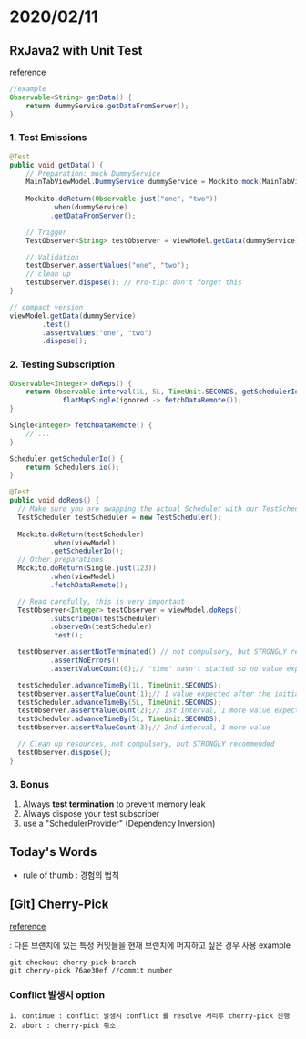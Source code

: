 # 2020/02/11

## RxJava2 with Unit Test
[reference](https://proandroiddev.com/rxjava-2-unit-testing-tips-207887d3f15c)

~~~java
//example
Observable<String> getData() {
    return dummyService.getDataFromServer();
}
~~~
### 1. Test Emissions
~~~java
@Test
public void getData() {
    // Preparation: mock DummyService
    MainTabViewModel.DummyService dummyService = Mockito.mock(MainTabViewModel.DummyService.class);
    
    Mockito.doReturn(Observable.just("one", "two"))
          .when(dummyService)
          .getDataFromServer();

    // Trigger
    TestObserver<String> testObserver = viewModel.getData(dummyService).test();

    // Validation
    testObserver.assertValues("one", "two");
    // clean up
    testObserver.dispose(); // Pro-tip: don't forget this
}

// compact version
viewModel.getData(dummyService)
        .test()
        .assertValues("one", "two")
        .dispose();
~~~

### 2. Testing Subscription
~~~java
Observable<Integer> doReps() {
    return Observable.interval(1L, 5L, TimeUnit.SECONDS, getSchedulerIo())
            .flatMapSingle(ignored -> fetchDataRemote());
}

Single<Integer> fetchDataRemote() {
    // ...
}

Scheduler getSchedulerIo() {
    return Schedulers.io();
}
~~~

~~~java
@Test
public void doReps() {
  // Make sure you are swapping the actual Scheduler with our TestScheduler object here
  TestScheduler testScheduler = new TestScheduler();
  
  Mockito.doReturn(testScheduler)
          .when(viewModel)
          .getSchedulerIo();
  // Other preparations
  Mockito.doReturn(Single.just(123))
          .when(viewModel)
          .fetchDataRemote();

  // Read carefully, this is very important
  TestObserver<Integer> testObserver = viewModel.doReps()
          .subscribeOn(testScheduler)
          .observeOn(testScheduler)
          .test();

  testObserver.assertNotTerminated() // not compulsory, but STRONGLY recommended
          .assertNoErrors()
          .assertValueCount(0);// "time" hasn't started so no value expected

  testScheduler.advanceTimeBy(1L, TimeUnit.SECONDS);
  testObserver.assertValueCount(1);// 1 value expected after the initial delay of 1 second
  testScheduler.advanceTimeBy(5L, TimeUnit.SECONDS);
  testObserver.assertValueCount(2);// 1st interval, 1 more value expected
  testScheduler.advanceTimeBy(5L, TimeUnit.SECONDS);
  testObserver.assertValueCount(3);// 2nd interval, 1 more value

  // Clean up resources, not compulsory, but STRONGLY recommended
  testObserver.dispose();
}
~~~

### 3. Bonus
  1. Always **test termination** to prevent memory leak
  2. Always dispose your test subscriber
  3. use a "SchedulerProvider" (Dependency Inversion)

## Today's Words
- rule of thumb : 경험의 법칙

## [Git] Cherry-Pick
[reference](https://imasoftwareengineer.tistory.com/7)

: 다른 브랜치에 있는 특정 커밋들을 현재 브랜치에 머지하고 싶은 경우 사용
example
~~~
git checkout cherry-pick-branch
git cherry-pick 76ae30ef //commit number
~~~


### Conflict 발생시 option
    1. continue : conflict 발생시 conflict 를 resolve 처리후 cherry-pick 진행
    2. abort : cherry-pick 취소 
